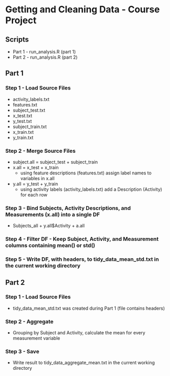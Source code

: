 Getting and Cleaning Data - Course Project
==========================================

Scripts
-------
* Part 1 - run_analysis.R (part 1)
* Part 2 - run_analysis.R (part 2)

Part 1
------

### Step 1 - Load Source Files
* activity_labels.txt
* features.txt
* subject_test.txt
* x_test.txt
* y_test.txt
* subject_train.txt
* x_train.txt
* y_train.txt

### Step 2 - Merge Source Files
* subject.all = subject_test + subject_train
* x.all = x_test + x_train
   * using feature descriptions (features.txt) assign label names to variables in x.all
* y.all = y_test + y_train
   * using activity labels (activity_labels.txt) add a Description (Activity) for each row
   
### Step 3 - Bind Subjects, Activity Descriptions, and Measurements (x.all) into a single DF
* Subjects_all + y.all$Activity + a.all

### Step 4 - Filter DF - Keep Subject, Activity, and Measurement columns containing mean() or std()

### Step 5 - Write DF, with headers, to tidy_data_mean_std.txt in the current working directory

Part 2
------

### Step 1 - Load Source Files
* tidy_data_mean_std.txt was created during Part 1 (file contains headers)

### Step 2 - Aggregate
* Grouping by Subject and Activity, calculate the mean for every measurement variable

### Step 3 - Save
* Write result to tidy_data_aggregate_mean.txt in the current working directory

